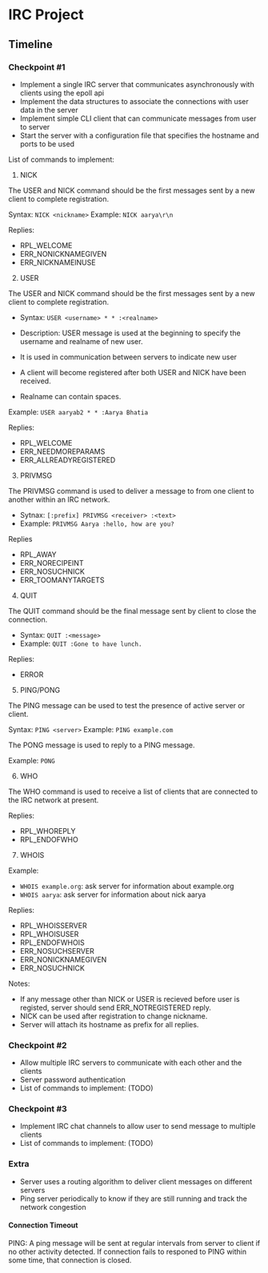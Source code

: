 # IRC Project

## Timeline

### Checkpoint #1

- Implement a single IRC server that communicates asynchronously with clients using the epoll api
- Implement the data structures to associate the connections with user data in the server
- Implement simple CLI client that can communicate messages from user to server
- Start the server with a configuration file that specifies the hostname and ports to be used

List of commands to implement:

1. NICK

The USER and NICK command should be the first messages sent by a new client to complete registration.

Syntax: `NICK <nickname>`
Example: `NICK aarya\r\n`

Replies:

- RPL_WELCOME
- ERR_NONICKNAMEGIVEN
- ERR_NICKNAMEINUSE

2. USER

The USER and NICK command should be the first messages sent by a new client to complete registration.

- Syntax: `USER <username> * * :<realname>`

- Description: USER message is used at the beginning to specify the username and realname of new user.
- It is used in communication between servers to indicate new user
- A client will become registered after both USER and NICK have been received.
- Realname can contain spaces.

Example: `USER aaryab2 * * :Aarya Bhatia`

Replies:

- RPL_WELCOME
- ERR_NEEDMOREPARAMS
- ERR_ALLREADYREGISTERED

3. PRIVMSG

The PRIVMSG command is used to deliver a message to from one client to another within an IRC network.

- Sytnax: `[:prefix] PRIVMSG <receiver> :<text>`
- Example: `PRIVMSG Aarya :hello, how are you?`

Replies

- RPL_AWAY
- ERR_NORECIPEINT
- ERR_NOSUCHNICK
- ERR_TOOMANYTARGETS

4. QUIT

The QUIT command should be the final message sent by client to close the connection.

- Syntax: `QUIT :<message>`
- Example: `QUIT :Gone to have lunch.`

Replies:

- ERROR

5. PING/PONG

The PING message can be used to test the presence of active server or client.

Syntax: `PING <server>`
Example: `PING example.com`

The PONG message is used to reply to a PING message.

Example: `PONG`

6. WHO

The WHO command is used to receive a list of clients that are connected to the IRC network at present.

Replies:

- RPL_WHOREPLY
- RPL_ENDOFWHO

7. WHOIS

Example:

- `WHOIS example.org`: ask server for information about example.org
- `WHOIS aarya`: ask server for information about nick aarya

Replies:

- RPL_WHOISSERVER
- RPL_WHOISUSER
- RPL_ENDOFWHOIS
- ERR_NOSUCHSERVER
- ERR_NONICKNAMEGIVEN
- ERR_NOSUCHNICK

Notes:

- If any message other than NICK or USER is recieved before user is registed, server should send ERR_NOTREGISTERED reply.
- NICK can be used after registration to change nickname.
- Server will attach its hostname as prefix for all replies.

### Checkpoint #2

- Allow multiple IRC servers to communicate with each other and the clients
- Server password authentication
- List of commands to implement: (TODO)

### Checkpoint #3

- Implement IRC chat channels to allow user to send message to multiple clients
- List of commands to implement: (TODO)

### Extra

- Server uses a routing algorithm to deliver client messages on different servers
- Ping server periodically to know if they are still running and track the network congestion

#### Connection Timeout

PING: A ping message will be sent at regular intervals from server to client if no other activity detected. If connection fails to responed to PING within some time, that connection is closed.
